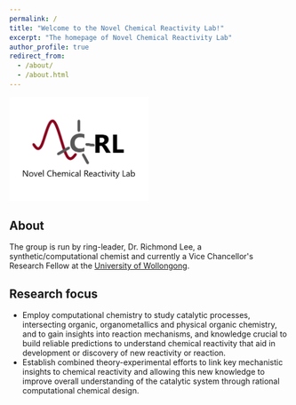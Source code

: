 ```yaml
---
permalink: /
title: "Welcome to the Novel Chemical Reactivity Lab!"
excerpt: "The homepage of Novel Chemical Reactivity Lab"
author_profile: true
redirect_from: 
  - /about/
  - /about.html
---
```

<p align="left">
  <img src="https://github.com/riclzh/chemrxn/blob/master/images/NCRL.png" width="250">
</p>

About
---
The group is run by ring-leader, Dr. Richmond Lee, a synthetic/computational chemist and currently a Vice Chancellor's Research Fellow at the [University of Wollongong](https://scholars.uow.edu.au/display/richmond_lee). 

Research focus
---
* Employ computational chemistry to study catalytic processes, intersecting organic, organometallics and physical organic chemistry, and to gain insights into reaction mechanisms, and knowledge crucial to build reliable predictions to understand chemical reactivity that aid in development or discovery of new reactivity or reaction. 
* Establish combined theory-experimental efforts to link key mechanistic insights to chemical reactivity and allowing this new knowledge to improve overall understanding of the catalytic system through rational computational chemical design.
